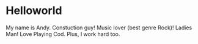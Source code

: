 # Helloworld
My name is Andy. Constuction guy! Music lover (best genre Rock)! Ladies Man!
Love Playing Cod.
Plus, I work hard too.
